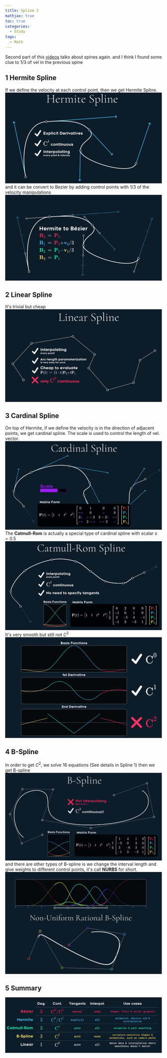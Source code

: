 ```yaml
---
title: Spline 2
mathjax: true
toc: true
categories:
  - Study 
tags:
  - Math
---
```


Second part of this [videos](https://www.youtube.com/watch?v=jvPPXbo87ds) talks about spines again. and I think I found some clue to 1/3 of vel in the previous spine 

## 1 Hermite Spline
If we define the velocity at each control point, then we get Hermite Spline.
![Alt text](/assets/images/2024/24-05-15-Spline2_files/hermite.png) 
and it can be convert to Bezier by adding control points with 1/3 of the velocity manipulations
![Alt text](/assets/images/2024/24-05-15-Spline2_files/bezier.png) 

## 2 Linear Spline
It's trivial but cheap
![Alt text](/assets/images/2024/24-05-15-Spline2_files/linear.png) 

## 3 Cardinal Spline
On top of Hermite, if we define the velocity is in the direction of adjacent points, we get cardinal spline. The scale is used to control the length of vel. vector.
![Alt text](/assets/images/2024/24-05-15-Spline2_files/cardinal.png) 
The **Catmull-Rom** is actually a special type of cardinal spline with scalar $s=0.5$
![Alt text](/assets/images/2024/24-05-15-Spline2_files/cat.png)  
It's very smooth but still not $C^2$
![Alt text](/assets/images/2024/24-05-15-Spline2_files/c0c1.png) 

## 4 B-Spline
In order to get $C^2$, we solve 16 equations (See details in Spline 1) then we get B-spline
![Alt text](/assets/images/2024/24-05-15-Spline2_files/b.png) 
and there are other types of B-spline is we change the interval length and give weights to different control points, it's call **NURBS** for short.
![Alt text](/assets/images/2024/24-05-15-Spline2_files/nurbs.png) 


## 5 Summary
![Alt text](/assets/images/2024/24-05-15-Spline2_files/summary.png) 



